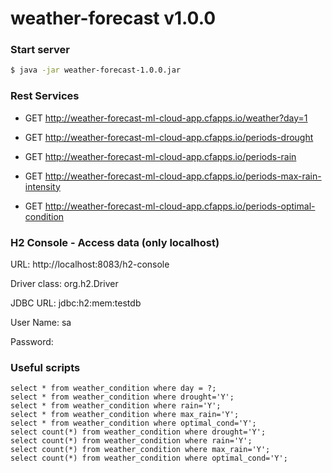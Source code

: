 # weather-forecast v1.0.0
### Start server
```sh
$ java -jar weather-forecast-1.0.0.jar
```
### Rest Services
	
- GET http://weather-forecast-ml-cloud-app.cfapps.io/weather?day=1

- GET http://weather-forecast-ml-cloud-app.cfapps.io/periods-drought

- GET http://weather-forecast-ml-cloud-app.cfapps.io/periods-rain

- GET http://weather-forecast-ml-cloud-app.cfapps.io/periods-max-rain-intensity

- GET http://weather-forecast-ml-cloud-app.cfapps.io/periods-optimal-condition

### H2 Console - Access data (only localhost)
URL: http://localhost:8083/h2-console

Driver class: org.h2.Driver

JDBC URL: jdbc:h2:mem:testdb

User Name: sa

Password:

### Useful scripts
```
select * from weather_condition where day = ?;
select * from weather_condition where drought='Y';
select * from weather_condition where rain='Y';
select * from weather_condition where max_rain='Y';
select * from weather_condition where optimal_cond='Y';
select count(*) from weather_condition where drought='Y';
select count(*) from weather_condition where rain='Y';
select count(*) from weather_condition where max_rain='Y';
select count(*) from weather_condition where optimal_cond='Y';
```
